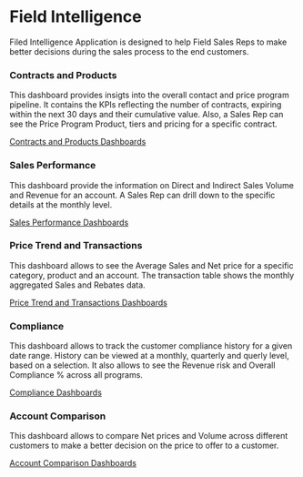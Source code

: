 # Field Intelligence

Filed Intelligence Application is designed to help Field Sales Reps to make better decisions during the sales process to the end customers.

### Contracts and Products
This dashboard provides insigts into the overall contact and price program pipeline. It contains the KPIs reflecting the number of contracts, expiring within the next 30 days and their cumulative value. Also, a Sales Rep can see the Price Program Product, tiers and pricing for a specific contract.

[Contracts and Products Dashboards](/dashboards/base_si_app_model_ls_winter18c::si_app_contract_and_products)

### Sales Performance
This dashboard provide the information on Direct and Indirect Sales Volume and Revenue for an account. A Sales Rep can drill down to the specific details at the monthly level.

[Sales Performance Dashboards](/dashboards/base_si_app_model_ls_winter18c::si_app_sales_performance?account=)

### Price Trend and Transactions
This dashboard allows to see the Average Sales and Net price for a specific category, product and an account. The transaction table shows the monthly aggregated Sales and Rebates data.

[Price Trend and Transactions Dashboards](/dashboards/base_si_app_model_ls_winter18c::si_app_price_trend_and_transaction?invoice_year=&invoice_month=&rolling_12_months=)

### Compliance
This dashboard allows to track the customer compliance history for a given date range. History  can be viewed at a monthly, quarterly and querly level, based on a selection. It also allows to see the Revenue risk and Overall Compliance % across all programs.

[Compliance Dashboards](/dashboards/base_si_app_model_ls_winter18c::si_app_compliance_trend)

### Account Comparison
This dashboard allows to compare Net prices and Volume across different customers to make a better decision on the price to offer to a customer.

[Account Comparison Dashboards](/dashboards/base_si_app_model_ls_winter18c::si_app_account_comparison)
